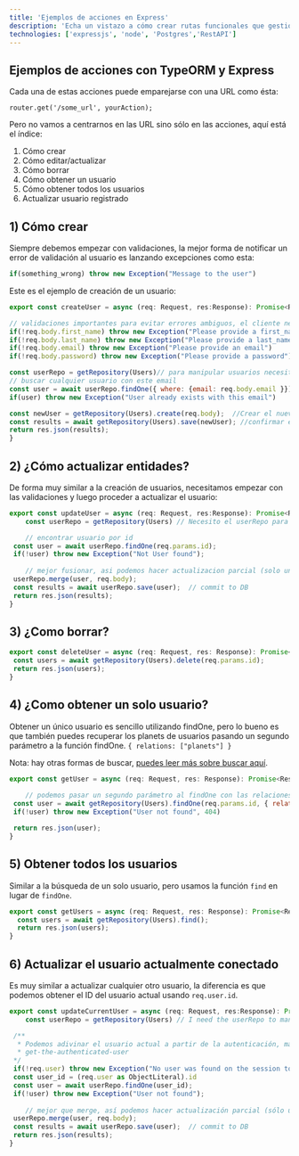 ```yaml
---
title: 'Ejemplos de acciones en Express'
description: 'Echa un vistazo a cómo crear rutas funcionales que gestionen la información de tu base de datos'
technologies: ['expressjs', 'node', 'Postgres','RestAPI']
---
```


## Ejemplos de acciones con TypeORM y Express

Cada una de estas acciones puede emparejarse con una URL como ésta:

```
router.get('/some_url', yourAction);
```

Pero no vamos a centrarnos en las URL sino sólo en las acciones, aquí está el índice:

1. Cómo crear
2. Cómo editar/actualizar
3. Cómo borrar
4. Cómo obtener un usuario
5. Cómo obtener todos los usuarios
6. Actualizar usuario registrado

## 1) Cómo crear

Siempre debemos empezar con validaciones, la mejor forma de notificar un error de validación al usuario es lanzando excepciones como esta:

```js
if(something_wrong) throw new Exception("Message to the user")
```

Este es el ejemplo de creación de un usuario:

```js
export const createUser = async (req: Request, res:Response): Promise<Response> =>{

// validaciones importantes para evitar errores ambiguos, el cliente necesita entender qué ha fallado
if(!req.body.first_name) throw new Exception("Please provide a first_name")
if(!req.body.last_name) throw new Exception("Please provide a last_name")
if(!req.body.email) throw new Exception("Please provide an email")
if(!req.body.password) throw new Exception("Please provide a password")

const userRepo = getRepository(Users)// para manipular usuarios necesito el repositorio de usuarios
// buscar cualquier usuario con este email
const user = await userRepo.findOne({ where: {email: req.body.email }})
if(user) throw new Exception("User already exists with this email")

const newUser = getRepository(Users).create(req.body);  //Crear el nuevo usuario basado en el cuerpo json entrante
const results = await getRepository(Users).save(newUser); //confirmar en la base de datos
return res.json(results);
}
```

## 2) ¿Cómo actualizar entidades?

De forma muy similar a la creación de usuarios, necesitamos empezar con las validaciones y luego proceder a actualizar el usuario:

```js
export const updateUser = async (req: Request, res:Response): Promise<Response> =>{
    const userRepo = getRepository(Users) // Necesito el userRepo para gestionar usuarios

    // encontrar usuario por id
 const user = await userRepo.findOne(req.params.id); 
 if(!user) throw new Exception("Not User found");
 
    // mejor fusionar, asi podemos hacer actualizacion parcial (solo un par de propiedades)
 userRepo.merge(user, req.body); 
 const results = await userRepo.save(user);  // commit to DB 
 return res.json(results);
}
```

## 3) ¿Como borrar?

```js
export const deleteUser = async (req: Request, res: Response): Promise<Response> =>{
 const users = await getRepository(Users).delete(req.params.id);
 return res.json(users);
}
```

## 4) ¿Como obtener un solo usuario?

Obtener un único usuario es sencillo utilizando findOne, pero lo bueno es que también puedes recuperar los planets de usuarios pasando un segundo parámetro a la función findOne. `{ relations: ["planets"] }`

Nota: hay otras formas de buscar, [puedes leer más sobre buscar aquí](./consultas-con-express).

```js
export const getUser = async (req: Request, res: Response): Promise<Response> =>{
 
    // podemos pasar un segundo parámetro al findOne con las relaciones extra que necesitamos
 const user = await getRepository(Users).findOne(req.params.id, { relations: ["planets"] });
 if(!user) throw new Exception("User not found", 404)

 return res.json(user);
}
```

## 5) Obtener todos los usuarios

Similar a la búsqueda de un solo usuario, pero usamos la función `find` en lugar de `findOne`.

```js
export const getUsers = async (req: Request, res: Response): Promise<Response> =>{
  const users = await getRepository(Users).find();
  return res.json(users);
}
```

## 6) Actualizar el usuario actualmente conectado

Es muy similar a actualizar cualquier otro usuario, la diferencia es que podemos obtener el ID del usuario actual usando `req.user.id`.

```js
export const updateCurrentUser = async (req: Request, res:Response): Promise<Response> =>{
    const userRepo = getRepository(Users) // I need the userRepo to manage users

 /**
  * Podemos adivinar el usuario actual a partir de la autenticación, más información sobre esto aquí:
  * get-the-authenticated-user
 */
 if(!req.user) throw new Exception("No user was found on the session token")
 const user_id = (req.user as ObjectLiteral).id
 const user = await userRepo.findOne(user_id); 
 if(!user) throw new Exception("User not found");
 
    // mejor que merge, así podemos hacer actualización parcial (sólo un par de propiedades)
 userRepo.merge(user, req.body); 
 const results = await userRepo.save(user);  // commit to DB 
 return res.json(results);
}
```

